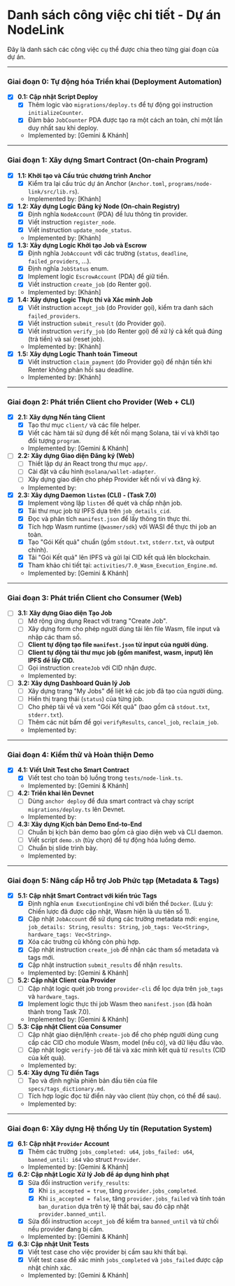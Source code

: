 # Danh sách công việc chi tiết - Dự án NodeLink

Đây là danh sách các công việc cụ thể được chia theo từng giai đoạn của dự án.

---

### Giai đoạn 0: Tự động hóa Triển khai (Deployment Automation)

- [x] **0.1: Cập nhật Script Deploy**
  - [x] Thêm logic vào `migrations/deploy.ts` để tự động gọi instruction `initializeCounter`.
  - [x] Đảm bảo `JobCounter` PDA được tạo ra một cách an toàn, chỉ một lần duy nhất sau khi deploy.
  - Implemented by: [Gemini & Khánh]

---

### Giai đoạn 1: Xây dựng Smart Contract (On-chain Program)

- [x] **1.1: Khởi tạo và Cấu trúc chương trình Anchor**
  - [x] Kiểm tra lại cấu trúc dự án Anchor (`Anchor.toml`, `programs/node-link/src/lib.rs`).
  - Implemented by: [Khánh]
- [x] **1.2: Xây dựng Logic Đăng ký Node (On-chain Registry)**
  - [x] Định nghĩa `NodeAccount` (PDA) để lưu thông tin provider.
  - [x] Viết instruction `register_node`.
  - [x] Viết instruction `update_node_status`.
  - Implemented by: [Khánh]
- [x] **1.3: Xây dựng Logic Khởi tạo Job và Escrow**
  - [x] Định nghĩa `JobAccount` với các trường (`status`, `deadline`, `failed_providers`, ...).
  - [x] Định nghĩa `JobStatus` enum.
  - [x] Implement logic `EscrowAccount` (PDA) để giữ tiền.
  - [x] Viết instruction `create_job` (do Renter gọi).
  - Implemented by: [Khánh]
- [x] **1.4: Xây dựng Logic Thực thi và Xác minh Job**
  - [x] Viết instruction `accept_job` (do Provider gọi), kiểm tra danh sách `failed_providers`.
  - [x] Viết instruction `submit_result` (do Provider gọi).
  - [x] Viết instruction `verify_job` (do Renter gọi) để xử lý cả kết quả đúng (trả tiền) và sai (reset job).
  - Implemented by: [Khánh]
- [x] **1.5: Xây dựng Logic Thanh toán Timeout**
  - [x] Viết instruction `claim_payment` (do Provider gọi) để nhận tiền khi Renter không phản hồi sau deadline.
  - Implemented by: [Khánh]

---

### Giai đoạn 2: Phát triển Client cho Provider (Web + CLI)

- [x] **2.1: Xây dựng Nền tảng Client**
  - [x] Tạo thư mục `client/` và các file helper.
  - [x] Viết các hàm tái sử dụng để kết nối mạng Solana, tải ví và khởi tạo đối tượng `program`.
  - Implemented by: [Gemini & Khánh]
- [ ] **2.2: Xây dựng Giao diện Đăng ký (Web)**
  - [ ] Thiết lập dự án React trong thư mục `app/`.
  - [ ] Cài đặt và cấu hình `@solana/wallet-adapter`.
  - [ ] Xây dựng giao diện cho phép Provider kết nối ví và đăng ký.
  - Implemented by: 
- [x] **2.3: Xây dựng Daemon `listen` (CLI) - (Task 7.0)**
  - [x] Implement vòng lặp `listen` để quét và chấp nhận job.
  - [x] Tải thư mục job từ IPFS dựa trên `job_details_cid`.
  - [x] Đọc và phân tích `manifest.json` để lấy thông tin thực thi.
  - [x] Tích hợp Wasm runtime (`@wasmer/sdk`) với WASI để thực thi job an toàn.
  - [x] Tạo "Gói Kết quả" chuẩn (gồm `stdout.txt`, `stderr.txt`, và output chính).
  - [x] Tải "Gói Kết quả" lên IPFS và gửi lại CID kết quả lên blockchain.
  - [x] Tham khảo chi tiết tại: `activities/7.0_Wasm_Execution_Engine.md`.
  - Implemented by: [Gemini & Khánh]

---

### Giai đoạn 3: Phát triển Client cho Consumer (Web)

- [ ] **3.1: Xây dựng Giao diện Tạo Job**
  - [ ] Mở rộng ứng dụng React với trang "Create Job".
  - [ ] Xây dựng form cho phép người dùng tải lên file Wasm, file input và nhập các tham số.
  - [ ] **Client tự động tạo file `manifest.json` từ input của người dùng.**
  - [ ] **Client tự động tải thư mục job (gồm manifest, wasm, input) lên IPFS để lấy CID.**
  - [ ] Gọi instruction `createJob` với CID nhận được.
  - Implemented by: 
- [ ] **3.2: Xây dựng Dashboard Quản lý Job**
  - [ ] Xây dựng trang "My Jobs" để liệt kê các job đã tạo của người dùng.
  - [ ] Hiển thị trạng thái (`status`) của từng job.
  - [ ] Cho phép tải về và xem "Gói Kết quả" (bao gồm cả `stdout.txt`, `stderr.txt`).
  - [ ] Thêm các nút bấm để gọi `verifyResults`, `cancel_job`, `reclaim_job`.
  - Implemented by: 

---

### Giai đoạn 4: Kiểm thử và Hoàn thiện Demo

- [x] **4.1: Viết Unit Test cho Smart Contract**
  - [x] Viết test cho toàn bộ luồng trong `tests/node-link.ts`.
  - Implemented by: [Gemini & Khánh]
- [ ] **4.2: Triển khai lên Devnet**
  - [ ] Dùng `anchor deploy` để đưa smart contract và chạy script `migrations/deploy.ts` lên Devnet.
  - Implemented by: 
- [ ] **4.3: Xây dựng Kịch bản Demo End-to-End**
  - [ ] Chuẩn bị kịch bản demo bao gồm cả giao diện web và CLI daemon.
  - [ ] Viết script `demo.sh` (tùy chọn) để tự động hóa luồng demo.
  - [ ] Chuẩn bị slide trình bày.
  - Implemented by: 

---

### Giai đoạn 5: Nâng cấp Hỗ trợ Job Phức tạp (Metadata & Tags)

- [x] **5.1: Cập nhật Smart Contract với kiến trúc Tags**
  - [x] Định nghĩa `enum ExecutionEngine` chỉ với biến thể `Docker`. (Lưu ý: Chiến lược đã được cập nhật, Wasm hiện là ưu tiên số 1).
  - [x] Cập nhật `JobAccount` để sử dụng các trường metadata mới: `engine`, `job_details: String`, `results: String`, `job_tags: Vec<String>`, `hardware_tags: Vec<String>`.
  - [x] Xóa các trường cũ không còn phù hợp.
  - [x] Cập nhật instruction `create_job` để nhận các tham số metadata và tags mới.
  - [x] Cập nhật instruction `submit_results` để nhận `results`.
  - Implemented by: [Gemini & Khánh]
- [ ] **5.2: Cập nhật Client của Provider**
  - [ ] Cập nhật logic quét job trong `provider-cli` để lọc dựa trên `job_tags` và `hardware_tags`.
  - [x] Implement logic thực thi job Wasm theo `manifest.json` (đã hoàn thành trong Task 7.0).
  - Implemented by: [Gemini & Khánh]
- [ ] **5.3: Cập nhật Client của Consumer**
  - [ ] Cập nhật giao diện/lệnh `create-job` để cho phép người dùng cung cấp các CID cho module Wasm, model (nếu có), và dữ liệu đầu vào.
  - [ ] Cập nhật logic `verify-job` để tải và xác minh kết quả từ `results` (CID của kết quả).
  - Implemented by: 
- [ ] **5.4: Xây dựng Từ điển Tags**
  - [ ] Tạo và định nghĩa phiên bản đầu tiên của file `specs/tags_dictionary.md`.
  - [ ] Tích hợp logic đọc từ điển này vào client (tùy chọn, có thể để sau).
  - Implemented by:

---

### Giai đoạn 6: Xây dựng Hệ thống Uy tín (Reputation System)

- [x] **6.1: Cập nhật `Provider` Account**
  - [x] Thêm các trường `jobs_completed: u64`, `jobs_failed: u64`, `banned_until: i64` vào struct `Provider`.
  - Implemented by: [Gemini & Khánh]
- [x] **6.2: Cập nhật Logic Xử lý Job để áp dụng hình phạt**
  - [x] Sửa đổi instruction `verify_results`:
    - [x] Khi `is_accepted = true`, tăng `provider.jobs_completed`.
    - [x] Khi `is_accepted = false`, tăng `provider.jobs_failed` và tính toán `ban_duration` dựa trên tỷ lệ thất bại, sau đó cập nhật `provider.banned_until`.
  - [x] Sửa đổi instruction `accept_job` để kiểm tra `banned_until` và từ chối nếu provider đang bị cấm.
  - Implemented by: [Gemini & Khánh]
- [x] **6.3: Cập nhật Unit Tests**
  - [x] Viết test case cho việc provider bị cấm sau khi thất bại.
  - [x] Viết test case để xác minh `jobs_completed` và `jobs_failed` được cập nhật chính xác.
  - Implemented by: [Gemini & Khánh]